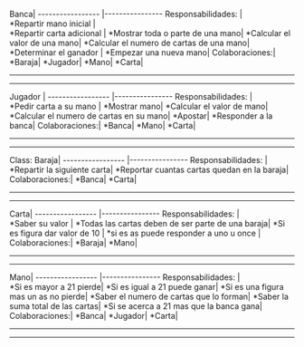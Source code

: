 
Banca|
----------------- |----------------
 Responsabilidades:  |  
*Repartir mano inicial |  
*Repartir carta adicional | 
*Mostrar toda o parte de una mano| 
*Calcular el valor de una mano|
*Calcular el numero de cartas de una mano|
*Determinar el ganador |
*Empezar una nueva mano|
Colaboraciones:|
*Baraja|
*Jugador|
*Mano|
*Carta|

***
***

Jugador |
----------------- |----------------
 Responsabilidades:  |  
*Pedir carta a su mano |
*Mostrar mano|
*Calcular el valor de mano|
*Calcular el numero de cartas en su mano|
*Apostar|
*Responder a la banca|
Colaboraciones:|
*Banca|
*Mano|
*Carta|


***
***


Class: Baraja|
----------------- |----------------
 Responsabilidades:  |  
*Repartir la siguiente carta|
*Reportar cuantas cartas quedan en la baraja|
Colaboraciones:|
*Banca|
*Carta|

***
***

Carta|
----------------- |----------------
 Responsabilidades:  |  
*Saber su valor |
*Todas las cartas deben de ser parte de una baraja|
*Si es figura dar valor de 10 |
*si es as puede responder a uno u once |
Colaboraciones:|
*Baraja|
*Mano|

***
***

Mano|
----------------- |----------------
 Responsabilidades:  |  
*Si es mayor a 21 pierde|
*Si es igual a 21 puede ganar|
*Si es una figura mas un as no pierde|
*Saber el numero de cartas que lo forman|
*Saber la suma total de las cartas|
*Si se acerca a 21 mas que la banca gana|
Colaboraciones:|
*Banca|
*Jugador|
*Carta|


***
***

